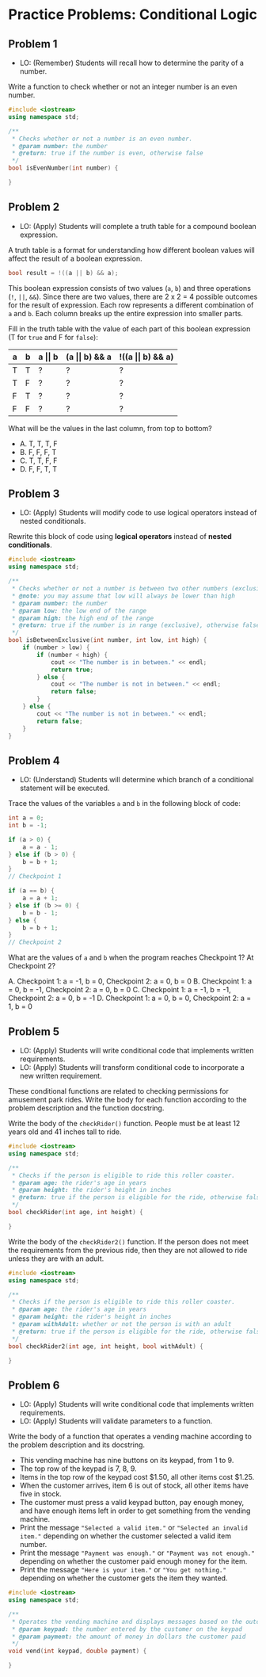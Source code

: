# Practice Problems: Conditional Logic

## Problem 1

- LO: (Remember) Students will recall how to determine the parity of a number.

Write a function to check whether or not an integer number is an even number.

```cpp
#include <iostream>
using namespace std;

/**
 * Checks whether or not a number is an even number.
 * @param number: the number
 * @return: true if the number is even, otherwise false
 */
bool isEvenNumber(int number) {

}
```

## Problem 2

- LO: (Apply) Students will complete a truth table for a compound boolean expression.

A truth table is a format for understanding how different boolean values will affect the result of a boolean expression.

```cpp
bool result = !((a || b) && a);
```

This boolean expression consists of two values (`a`, `b`) and three operations (`!`, `||`, `&&`). Since there are two values, there are 2 x 2 = 4 possible outcomes for the result of expression. Each row represents a different combination of `a` and `b`. Each column breaks up the entire expression into smaller parts.

Fill in the truth table with the value of each part of this boolean expression (T for `true` and F for `false`):

| a | b | a \|\| b | (a \|\| b) && a | !((a \|\| b) && a) |
|---|---|----------|-----------------|--------------------|
| T | T | ?        | ?               | ?                  |
| T | F | ?        | ?               | ?                  |
| F | T | ?        | ?               | ?                  |
| F | F | ?        | ?               | ?                  |

What will be the values in the last column, from top to bottom?

- A. T, T, T, F
- B. F, F, F, T
- C. T, T, F, F
- D. F, F, T, T

## Problem 3

- LO: (Apply) Students will modify code to use logical operators instead of nested conditionals.

Rewrite this block of code using **logical operators** instead of **nested conditionals**.

```cpp
#include <iostream>
using namespace std;

/**
 * Checks whether or not a number is between two other numbers (exclusive)
 * @note: you may assume that low will always be lower than high
 * @param number: the number
 * @param low: the low end of the range
 * @param high: the high end of the range
 * @return: true if the number is in range (exclusive), otherwise false
 */
bool isBetweenExclusive(int number, int low, int high) {
    if (number > low) {
        if (number < high) {
            cout << "The number is in between." << endl;
            return true;
        } else {
            cout << "The number is not in between." << endl;
            return false;
        }
    } else {
        cout << "The number is not in between." << endl;
        return false;   
    }
}
```

## Problem 4

- LO: (Understand) Students will determine which branch of a conditional statement will be executed.

Trace the values of the variables `a` and `b` in the following block of code:

```cpp
int a = 0;
int b = -1;

if (a > 0) {
    a = a - 1;
} else if (b > 0) {
    b = b + 1;
}
// Checkpoint 1

if (a == b) {
    a = a + 1;
} else if (b >= 0) {
    b = b - 1;
} else {
    b = b + 1;
}
// Checkpoint 2
```

What are the values of `a` and `b` when the program reaches Checkpoint 1? At Checkpoint 2?

A. Checkpoint 1: a = -1, b = 0, Checkpoint 2: a = 0, b = 0
B. Checkpoint 1: a = 0, b = -1, Checkpoint 2: a = 0, b = 0
C. Checkpoint 1: a = -1, b = -1, Checkpoint 2: a = 0, b = -1
D. Checkpoint 1: a = 0, b = 0, Checkpoint 2: a = 1, b = 0

## Problem 5

- LO: (Apply) Students will write conditional code that implements written requirements.
- LO: (Apply) Students will transform conditional code to incorporate a new written requirement.

These conditional functions are related to checking permissions for amusement park rides. Write the body for each function according to the problem description and the function docstring.

Write the body of the `checkRider()` function. People must be at least 12 years old and 41 inches tall to ride.

```cpp
#include <iostream>
using namespace std;

/**
 * Checks if the person is eligible to ride this roller coaster.
 * @param age: the rider's age in years
 * @param height: the rider's height in inches
 * @return: true if the person is eligible for the ride, otherwise false
 */
bool checkRider(int age, int height) {

}
```

Write the body of the `checkRider2()` function. If the person does not meet the requirements from the previous ride, then they are not allowed to ride unless they are with an adult.

```cpp
#include <iostream>
using namespace std;

/**
 * Checks if the person is eligible to ride this roller coaster.
 * @param age: the rider's age in years
 * @param height: the rider's height in inches
 * @param withAdult: whether or not the person is with an adult
 * @return: true if the person is eligible for the ride, otherwise false
 */
bool checkRider2(int age, int height, bool withAdult) {

}
```

## Problem 6

- LO: (Apply) Students will write conditional code that implements written requirements.
- LO: (Apply) Students will validate parameters to a function.

Write the body of a function that operates a vending machine according to the problem description and its docstring.

- This vending machine has nine buttons on its keypad, from 1 to 9.
- The top row of the keypad is 7, 8, 9.
- Items in the top row of the keypad cost $1.50, all other items cost $1.25.
- When the customer arrives, item 6 is out of stock, all other items have five in stock.
- The customer must press a valid keypad button, pay enough money, and have enough items left in order to get something from the vending machine.
- Print the message `"Selected a valid item."` or `"Selected an invalid item."` depending on whether the customer selected a valid item number.
- Print the message `"Payment was enough."` or `"Payment was not enough."` depending on whether the customer paid enough money for the item.
- Print the message `"Here is your item."` or `"You get nothing."` depending on whether the customer gets the item they wanted.

```cpp
#include <iostream>
using namespace std;

/**
 * Operates the vending machine and displays messages based on the outcomes.
 * @param keypad: the number entered by the customer on the keypad
 * @param payment: the amount of money in dollars the customer paid
 */
void vend(int keypad, double payment) {

}
```

